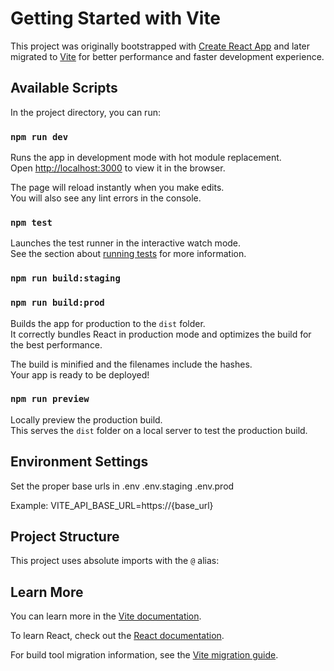 # Getting Started with Vite

This project was originally bootstrapped with [Create React App](https://github.com/facebook/create-react-app) and later migrated to [Vite](https://vitejs.dev/) for better performance and faster development experience.

## Available Scripts

In the project directory, you can run:

### `npm run dev`

Runs the app in development mode with hot module replacement.\
Open [http://localhost:3000](http://localhost:3000) to view it in the browser.

The page will reload instantly when you make edits.\
You will also see any lint errors in the console.

### `npm test`

Launches the test runner in the interactive watch mode.\
See the section about [running tests](https://vitest.dev/guide/) for more information.

### `npm run build:staging`
### `npm run build:prod`
Builds the app for production to the `dist` folder.\
It correctly bundles React in production mode and optimizes the build for the best performance.

The build is minified and the filenames include the hashes.\
Your app is ready to be deployed!

### `npm run preview`

Locally preview the production build.\
This serves the `dist` folder on a local server to test the production build.

## Environment Settings
Set the proper base urls in
.env
.env.staging
.env.prod

Example: VITE_API_BASE_URL=https://{base_url}

## Project Structure

This project uses absolute imports with the `@` alias:

## Learn More

You can learn more in the [Vite documentation](https://vitejs.dev/guide/).

To learn React, check out the [React documentation](https://reactjs.org/).

For build tool migration information, see the [Vite migration guide](https://vitejs.dev/guide/migration.html).